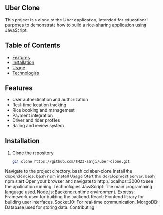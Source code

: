 ## Uber Clone

This project is a clone of the Uber application, intended for educational purposes to demonstrate how to build a ride-sharing application using JavaScript.

## Table of Contents

- [Features](#features)
- [Installation](#installation)
- [Usage](#usage)
- [Technologies](#technologies)

## Features

- User authentication and authorization
- Real-time location tracking
- Ride booking and management
- Payment integration
- Driver and rider profiles
- Rating and review system

## Installation

1. Clone the repository:
   ```bash
   git clone https://github.com/TM23-sanji/uber-clone.git
Navigate to the project directory:
bash
cd uber-clone
Install the dependencies:
bash
npm install
Usage
Start the development server:
bash
npm start
Open your browser and navigate to http://localhost:3000 to see the application running.
Technologies
JavaScript: The main programming language used.
Node.js: Backend runtime environment.
Express: Framework used for building the backend.
React: Frontend library for building user interfaces.
Socket.IO: For real-time communication.
MongoDB: Database used for storing data.
Contributing
